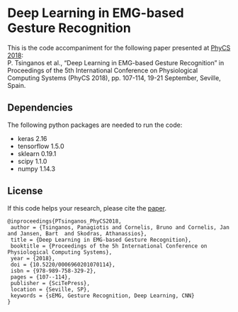 # Deep Learning in EMG-based Gesture Recognition

This is the code accompaniment for the following paper presented at [PhyCS 2018](http://www.phycs.org/Home.aspx): <br/>
P. Tsinganos et al., “Deep Learning in EMG-based Gesture Recognition” in Proceedings of the 5th International Conference on Physiological Computing Systems (PhyCS 2018), pp. 107-114, 19-21 September, Seville, Spain.

## Dependencies
The following python packages are needed to run the code:
- keras 2.16
- tensorflow 1.5.0
- sklearn 0.19.1
- scipy 1.1.0
- numpy 1.14.3

## License
If this code helps your research, please cite the [paper](https://www.scitepress.org/PublicationsDetail.aspx?ID=dtzW+kFbwjI=&t=1).

```
@inproceedings{PTsinganos_PhyCS2018,
 author = {Tsinganos, Panagiotis and Cornelis, Bruno and Cornelis, Jan and Jansen, Bart  and Skodras, Athanassios},
 title = {Deep Learning in EMG-based Gesture Recognition},
 booktitle = {Proceedings of the 5h International Conference on Physiological Computing Systems},
 year = {2018},
 doi = {10.5220/0006960201070114},
 isbn = {978-989-758-329-2},
 pages = {107--114},
 publisher = {SciTePress},
 location = {Seville, SP},
 keywords = {sEMG, Gesture Recognition, Deep Learning, CNN}
} 
```

